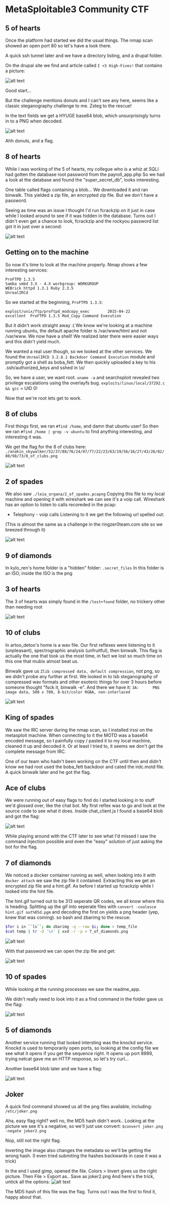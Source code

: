 # MetaSploitable3 Community CTF

## 5 of hearts

Once the platform had started we did the usual things.
The nmap scan showed an open port 80 so let's have a look there.

A quick ssh tunnel later and we have a directory listing, and a drupal folder.

On the drupal site we find and article called `I <3 High-Fives!` that contains a picture:


![alt text](5_of_hearts.png )

Good start...

But the challenge mentions donuts and I can't see any here, seems like a classic steganography challenge to me.
Zsteg to the rescue!

In the text fields we get a HYUGE base64 blob, which unsurprisingly turns in to a PNG when decoded.


![alt text](5_hearts2.png "DONUTS!")

Ahh donuts, and a flag.

## 8 of hearts

While I was working of the 5 of hearts, my collegue who is a whiz at SQLI had
gotten the database root password from the payroll_app.php So we had a look at
the database and found the "super_secret_db", looks interesting.

One table called flags containing a blob...
We downloaded it and ran binwalk. This yielded a zip file, an encrypted zip file.
But we don't have a password.

Seeing as time was an issue I thought I'd run fcrackzip on it just in case
while I looked around to see if it was hidden in the database.  Turns out I
didn't even get a chance to look, fcrackzip and the rockyou password list got
it in just over a second:


![alt text](8_of_hearts.png )


## Getting on to the machine

So now it's time to look at the machine properly.
Nmap shows a few interesting services:
```
ProFTPD 1.3.5
Samba smbd 3.X - 4.X workgroup: WORKGROUP
WEBrick httpd 1.3.1 Ruby 2.3.5
UnrealIRCd
```

So we started at the beginning, `ProFTPD 1.3.5`:
```
exploit/unix/ftp/proftpd_modcopy_exec        2015-04-22       excellent  ProFTPD 1.3.5 Mod_Copy Command Execution
```

But it didn't work straight away :(
We know we're looking at a machine running ubuntu, the default apache folder is /var/www/html and not /var/www.
We now have a shell! We realized later there were easier ways and this didn't yield much.

We wanted a real user though, so we looked at the other services.
We found the `UnrealIRCD 3.2.8.1 Backdoor Command Execution` module and promptly got a shell as boba_fett.
We then quickly uploaded a key to his .ssh/authorized_keys and sshed in \o/

So, we have a user, we want root. `uname -a` and searchsploit revealed two privilege escalations using the overlayfs bug.
`exploits/linux/local/37292.c && gcc` = UID 0!

Now that we're root lets get to work.

## 8 of clubs

First things first, we ran `#find /home`, and damn that ubuntu user!
So then we ran `#find /home | grep -v ubuntu` to find anything interesting, and interesting it was.

We get the flag for the 8 of clubs here:
`./anakin_skywalker/52/37/88/76/24/97/77/22/23/63/19/56/16/27/43/26/82/80/98/73/8_of_clubs.png`

![alt text](8_of_clubs.png )

## 2 of spades

We also saw `./leia_organa/2_of_spades.pcapng`
Copying this file to my local machine and opening it with wireshark we can see it's a voip call.
Wireshark has an option to listen to calls recoreded in the pcap:
- Telephony - voip calls
Listening to it we get the following url spelled out:
[](https://imgur.com/gmThKFP)

(This is almost the same as a challenge in the ringzer0team.com site so we breezed through it)

![alt text](2_of_spades.png )

## 9 of diamonds

In kylo_ren's home folder is a "hidden" folder:
`.secret_files`
In this folder is an ISO, inside the ISO is the png

## 3 of hearts

The 3 of hearts was simply found in the `/lost+found` folder, no trickery other than needing root


![alt text](3_of_hearts.png )

## 10 of clubs

In artoo_detoo's home is a wav file. Our first reflexes were listening to it (unpleasant), spectrographic analysis (unfruitful), then binwalk.
This flag is actually the one that took us the most time, in fact we lost so much time on this one that mubix almost beat us.

Binwalk gave us `Zlib compressed data, default compression`, not png, so we didn't probe any further at first.
We looked in to lsb steganography of compressed wav formats and other esoteric things for over 3 hours before someone thought "fsck it, binwalk -e".
And there we have it:
`3A:      PNG image data, 500 x 700, 8-bit/color RGBA, non-interlaced`

![alt text](10_of_clubs.png )

## King of spades

We saw the IRC server during the nmap scan, so I installed irssi on the metasploit machine.
When connecting to it the MOTD was a base64 encoded message, so I painfully copy / pasted it to my local machine, cleaned it up and decoded it.
Or at least I tried to, it seems we don't get the complete message from IRC.

One of our team who hadn't been working on the CTF until then and didn't know we had root used the boba_fett backdoor and cated the irdc.motd file.
A quick binwalk later and he got the flag.

## Ace of clubs

We were running out of easy flags to find do I started looking in to stuff we'd glossed over, like the chat bot.
My first reflex was to go and look at the source code to see what it does.
Inside chat_client.js I found a base64 blob and got the flag:

![alt text](ace_of_clubs.png )

While playing around with the CTF later to see what I'd missed I saw the command injection possible and even the "easy" solution of just asking the bot for the flag.

## 7 of diamonds

We noticed a docker container running as well, when looking into it with `docker attach` we saw the zip file it contained.
Extracting this we get an encrypted zip file and a hint.gif.
As before I started up fcrackzip while I looked into the hint file.

The hint.gif turned out to be 313 seperate QR codes, we all know where this is heading.
Splitting up the gif into seperate files with `convert -coalesce hint.gif out%05d.pgm` and decoding the first on yields a png header (yep, knew that was coming).
so bash and zbarimg to the rescue:
```bash
$for i in ``ls``; do zbarimg -q --raw $i; done > temp_file
$cat temp | tr -d '\n' | xxd -r -p > 7_of_diamonds.png
```

![alt text](hint.png )

With that password we can open the zip file and get:

![alt text](7_of_diamonds.png )

## 10 of spades

While looking at the running processes we saw the readme_app.

We didn't really need to look into it as a find command in the folder gave us the flag:

![alt text](10_of_spades.png )

## 5 of diamonds

Another service running that looked intersting was the knockd service.
Knockd is used to temporarily open ports, so looking at the config file we see what it opens if you get the sequence right.
It opens up port 8989, trying netcat gave me an HTTP response, so let's try curl...

Another base64 blob later and we have a flag:

![alt text](5_of_diamonds.png )

## Joker

A quick find command showed us all the png files available, including:
`/etc/joker.png`

Aha, easy flag right? well no, the MD5 hash didn't work..
Looking at the picture we see it's a negative, so we'll just use convert:
`$convert joker.png -negate joker2.png`

Nop, still not the right flag.

Inverting the image also changes the metadata so we'll be getting the wrong hash.
(I even tried submiting the hashes backwards in case it was a trick)

In the end I used gimp, opened the file.
Colors > Invert gives us the right picture.
Then File > Export as..
Save as joker2.png
And here's the trick, untick all the options:
![alt text](gimp.png )

The MD5 hash of this file was the flag.
Turns out I was the first to find it, happy about that.
